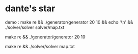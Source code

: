 # dante's star

demo : make re && ./generator/generator 20 10 && echo '\n' && ./solver/solver solver/map.txt 

make re && ./generator/generator 20 10

make re && ./solver/solver map.txt
